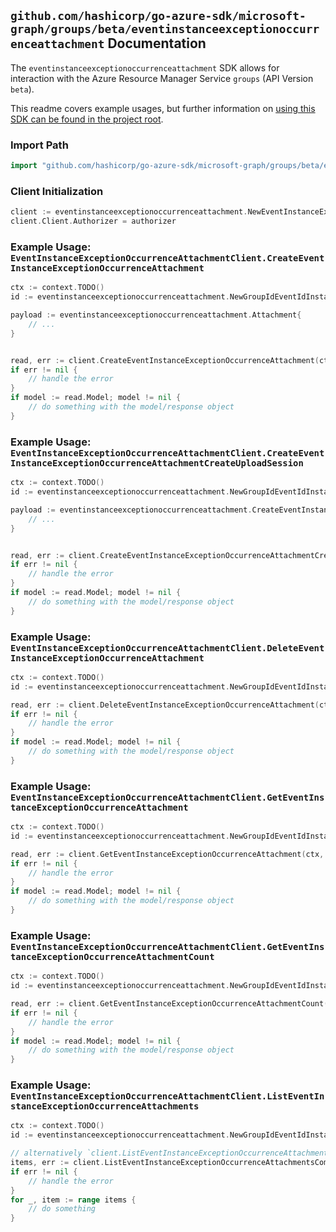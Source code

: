 
## `github.com/hashicorp/go-azure-sdk/microsoft-graph/groups/beta/eventinstanceexceptionoccurrenceattachment` Documentation

The `eventinstanceexceptionoccurrenceattachment` SDK allows for interaction with the Azure Resource Manager Service `groups` (API Version `beta`).

This readme covers example usages, but further information on [using this SDK can be found in the project root](https://github.com/hashicorp/go-azure-sdk/tree/main/docs).

### Import Path

```go
import "github.com/hashicorp/go-azure-sdk/microsoft-graph/groups/beta/eventinstanceexceptionoccurrenceattachment"
```


### Client Initialization

```go
client := eventinstanceexceptionoccurrenceattachment.NewEventInstanceExceptionOccurrenceAttachmentClientWithBaseURI("https://management.azure.com")
client.Client.Authorizer = authorizer
```


### Example Usage: `EventInstanceExceptionOccurrenceAttachmentClient.CreateEventInstanceExceptionOccurrenceAttachment`

```go
ctx := context.TODO()
id := eventinstanceexceptionoccurrenceattachment.NewGroupIdEventIdInstanceIdExceptionOccurrenceID("groupIdValue", "eventIdValue", "eventId1Value", "eventId2Value")

payload := eventinstanceexceptionoccurrenceattachment.Attachment{
	// ...
}


read, err := client.CreateEventInstanceExceptionOccurrenceAttachment(ctx, id, payload)
if err != nil {
	// handle the error
}
if model := read.Model; model != nil {
	// do something with the model/response object
}
```


### Example Usage: `EventInstanceExceptionOccurrenceAttachmentClient.CreateEventInstanceExceptionOccurrenceAttachmentCreateUploadSession`

```go
ctx := context.TODO()
id := eventinstanceexceptionoccurrenceattachment.NewGroupIdEventIdInstanceIdExceptionOccurrenceID("groupIdValue", "eventIdValue", "eventId1Value", "eventId2Value")

payload := eventinstanceexceptionoccurrenceattachment.CreateEventInstanceExceptionOccurrenceAttachmentCreateUploadSessionRequest{
	// ...
}


read, err := client.CreateEventInstanceExceptionOccurrenceAttachmentCreateUploadSession(ctx, id, payload)
if err != nil {
	// handle the error
}
if model := read.Model; model != nil {
	// do something with the model/response object
}
```


### Example Usage: `EventInstanceExceptionOccurrenceAttachmentClient.DeleteEventInstanceExceptionOccurrenceAttachment`

```go
ctx := context.TODO()
id := eventinstanceexceptionoccurrenceattachment.NewGroupIdEventIdInstanceIdExceptionOccurrenceIdAttachmentID("groupIdValue", "eventIdValue", "eventId1Value", "eventId2Value", "attachmentIdValue")

read, err := client.DeleteEventInstanceExceptionOccurrenceAttachment(ctx, id)
if err != nil {
	// handle the error
}
if model := read.Model; model != nil {
	// do something with the model/response object
}
```


### Example Usage: `EventInstanceExceptionOccurrenceAttachmentClient.GetEventInstanceExceptionOccurrenceAttachment`

```go
ctx := context.TODO()
id := eventinstanceexceptionoccurrenceattachment.NewGroupIdEventIdInstanceIdExceptionOccurrenceIdAttachmentID("groupIdValue", "eventIdValue", "eventId1Value", "eventId2Value", "attachmentIdValue")

read, err := client.GetEventInstanceExceptionOccurrenceAttachment(ctx, id)
if err != nil {
	// handle the error
}
if model := read.Model; model != nil {
	// do something with the model/response object
}
```


### Example Usage: `EventInstanceExceptionOccurrenceAttachmentClient.GetEventInstanceExceptionOccurrenceAttachmentCount`

```go
ctx := context.TODO()
id := eventinstanceexceptionoccurrenceattachment.NewGroupIdEventIdInstanceIdExceptionOccurrenceID("groupIdValue", "eventIdValue", "eventId1Value", "eventId2Value")

read, err := client.GetEventInstanceExceptionOccurrenceAttachmentCount(ctx, id)
if err != nil {
	// handle the error
}
if model := read.Model; model != nil {
	// do something with the model/response object
}
```


### Example Usage: `EventInstanceExceptionOccurrenceAttachmentClient.ListEventInstanceExceptionOccurrenceAttachments`

```go
ctx := context.TODO()
id := eventinstanceexceptionoccurrenceattachment.NewGroupIdEventIdInstanceIdExceptionOccurrenceID("groupIdValue", "eventIdValue", "eventId1Value", "eventId2Value")

// alternatively `client.ListEventInstanceExceptionOccurrenceAttachments(ctx, id)` can be used to do batched pagination
items, err := client.ListEventInstanceExceptionOccurrenceAttachmentsComplete(ctx, id)
if err != nil {
	// handle the error
}
for _, item := range items {
	// do something
}
```
